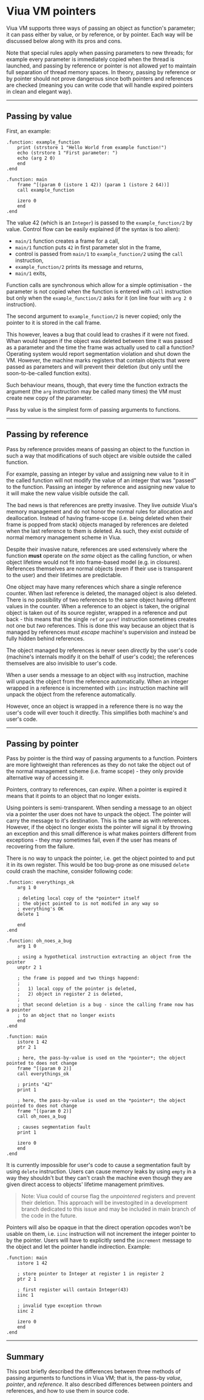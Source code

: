 # Viua VM pointers

Viua VM supports three ways of passing an object as function's parameter;
it can pass either by value, or by reference, or by pointer.
Each way will be discussed below along with its pros and cons.

Note that special rules apply when passing parameters to new threads; for
example every parameter is immediately copied when the thread is launched, and
passing by reference or pointer is not allowed *yet* to maintain full
separation of thread memory spaces.
In theory, passing by reference or by pointer should not prove dangerous since
both pointers and references are checked (meaning you can write code that will
handle expired pointers in clean and elegant way).


----


## Passing by value

First, an example:

```
.function: example_function
    print (strstore 1 "Hello World from example function!")
    echo (strstore 1 "First parameter: ")
    echo (arg 2 0)
    end
.end

.function: main
    frame ^[(param 0 (istore 1 42)) (param 1 (istore 2 64))]
    call example_function

    izero 0
    end
.end
```

The value 42 (which is an `Integer`) is passed to the `example_function/2` by value.
Control flow can be easily explained (if the syntax is too alien):

- `main/1` function creates a frame for a call,
- `main/1` function puts `42` in first parameter slot in the frame,
- control is passed from `main/1` to `example_function/2` using the `call` instruction,
- `example_function/2` prints its message and returns,
- `main/1` exits,

Function calls are synchronous which allow for a simple optimisation - the parameter is
not copied when the function is entered with `call` instruction but only when the
`example_function/2` asks for it (on line four with `arg 2 0` instruction).

The second argument to `example_function/2` is never copied; only the pointer to it is stored in
the call frame.

This however, leaves a bug that could lead to crashes if it were not fixed.
Whan would happen if the object was deleted between time it was passed as a parameter and
the time the frame was actually used to call a function?
Operating system would report segmentation violation and shut down the VM.
However, the machine marks registers that contain objects that were passed as parameters and
will prevent their deletion (but only until the soon-to-be-called function exits).

Such behaviour means, though, that every time the function extracts the argument (the `arg`
instruction may be called many times) the VM must create new copy of the parameter.

Pass by value is the simplest form of passing arguments to functions.


----


## Passing by reference

Pass by reference provides means of passing an object to the function in such a way that
modifications of such object are visible outside the called function.

For example, passing an integer by value and assigning new value to it in the called function
will not modify the value of an integer that was "passed" to the function.
Passing an integer by reference and assigning new value to it will make the new value visible
outside the call.

The bad news is that references are pretty invasive.
They live *outside* Viua's memory management and do not honor the normal rules for allocation and
deallocation.
Instead of having frame-scope (i.e. being deleted when their frame is popped from stack) objects
managed by references are deleted when the last reference to them is deleted.
As such, they exist *outside* of normal memory management scheme in Viua.

Despite their invasive nature, references are used extensively where the function **must** operate
on *the same* object as the calling function, or when object lifetime would not fit into frame-based
model (e.g. in closures).
References themselves are normal objects (even if their use is transparent to the user) and
their lifetimes are predictable.

One object may have many references which share a single reference counter.
When last reference is deleted, the managed object is also deleted.
There is no possibility of two references to the same object having different values in the counter.
When a reference to an object is taken, the original object is taken out of its source register, wrapped
in a reference and put back - this means that the single `ref` or `paref` instruction sometimes creates
not one but *two* references.
This is done this way because an object that is managed by references must *escape* machine's supervision and
instead be fully hidden behind references.

The object managed by references is never seen *directly* by the user's code (machine's internals
modify it on the behalf of user's code); the references themselves are also invisible to user's code.

When a user sends a message to an object with `msg` instruction, machine will unpack the object from
the reference automatically.
When an integer wrapped in a reference is incremented with `iinc` instruction machine will unpack the
object from the reference automatically.

However, once an object is wrapped in a reference there is no way the user's code will ever touch
it directly.
This simplifies both machine's and user's code.


----


## Passing by pointer

Pass by pointer is the third way of passing arguments to a function.
Pointers are more lightweight than references as they do not take the object out of the normal
management scheme (i.e. frame scope) - they only provide alternative way of accessing it.

Pointers, contrary to references, can *expire*.
When a pointer is expired it means that it points to an object that no longer exists.

Using pointers is semi-transparent.
When sending a message to an object via a pointer the user does not have to unpack the object.
The pointer will carry the message to it's destination.
This is the same as with references.
However, if the object no longer exists the pointer will signal it by throwing an exception and
this small difference is what makes pointers different from exceptions - they may sometimes fail,
even if the user has means of recovering from the failure.

There is no way to unpack the pointer, i.e. get the object pointed to and put it in its own register.
This would be too bug-prone as one misused `delete` could crash the machine, consider following code:

```
.function: everythings_ok
    arg 1 0

    ; deleting local copy of the *pointer* itself
    ; the object pointed to is not modifed in any way so
    ; everything's OK
    delete 1

    end
.end

.function: oh_noes_a_bug
    arg 1 0

    ; using a hypothetical instruction extracting an object from the pointer
    unptr 2 1

    ; the frame is popped and two things happend:
    ;
    ;   1) local copy of the pointer is deleted,
    ;   2) object in register 2 is deleted,
    ;
    ; that second deletion is a bug - since the calling frame now has a pointer
    ; to an object that no longer exists
    end
.end

.function: main
    istore 1 42
    ptr 2 1

    ; here, the pass-by-value is used on the *pointer*; the object pointed to does not change
    frame ^[(param 0 2)]
    call everythings_ok

    ; prints "42"
    print 1

    ; here, the pass-by-value is used on the *pointer*; the object pointed to does not change
    frame ^[(param 0 2)]
    call oh_noes_a_bug

    ; causes segmentation fault
    print 1

    izero 0
    end
.end
```

It is currently impossible for user's code to cause a segmentation fault by using `delete` instruction.
Users can cause memory leaks by using `empty` in a way they shouldn't but they can't crash the machine even
though they are given direct access to objects' lifetime management primitives.

> Note: Viua could of course flag the *unpointered* registers and
> prevent their deletion.
> This approach will be investogited in a development branch dedicated to this issue and
> may be included in main branch of the code in the future.

Pointers will also be opaque in that the direct operation opcodes won't be usable on them, i.e. `iinc` instruction
will not increment the integer pointer to by the pointer.
Users will have to explicitly send the `increment` message to the object and let the pointer handle indirection.
Example:

```
.function: main
    istore 1 42

    ; store pointer to Integer at register 1 in register 2
    ptr 2 1

    ; first register will contain Integer(43)
    iinc 1

    ; invalid type exception thrown
    iinc 2

    izero 0
    end
.end
```


----


## Summary

This post briefly described the differences between three methods of passing arguments to functions in Viua VM;
that is, the pass-by *value*, *pointer*, and *reference*.
It also described differences between pointers and references, and how to use them in source code.
